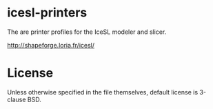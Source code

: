 # icesl-printers

The are printer profiles for the IceSL modeler and slicer.

http://shapeforge.loria.fr/icesl/

# License

Unless otherwise specified in the file themselves, default license is 3-clause BSD.
